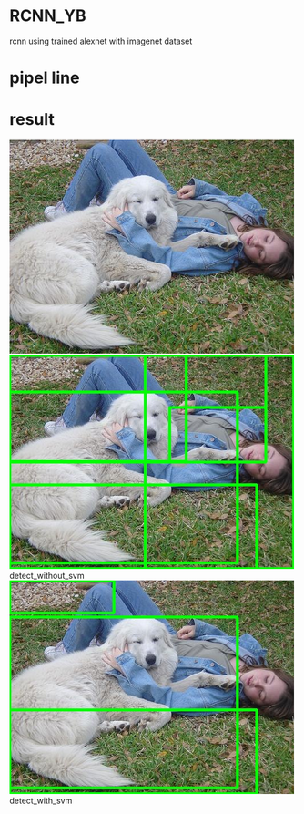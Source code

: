 # RCNN_YB
rcnn using trained alexnet with imagenet dataset

# pipel line





# result
![image_to_detect](images/test.jpg)
![detect_without_svm](images/without.jpg)detect_without_svm
![detect_with_svm](images/withsvm.jpg)detect_with_svm
